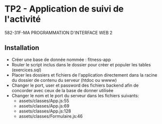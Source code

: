 # TP2 - Application de suivi de l'activité
582-31F-MA PROGRAMMATION D'INTERFACE WEB 2

## Installation
* Créer une base de donnée nommée : fitness-app
* Rouler le script inclus dans le dossier pour créer et populer les tables (exercices.sql)
* Placer les dossiers et fichiers de l'application directement dans la racine du dossier de contenu du serveur (htdoc ou wwww)
* Changer le port, user et password des fichiers backend afin de concorder avec ceux de la base de donner utilisée
* Changer le nom et le port du serveur dans les fichiers suivants:
	* assets/classes/App.js:55
	* assets/classes/App.js:69
	* assets/classes/App.js:128
	* assets/classes/Formulaire.js:46